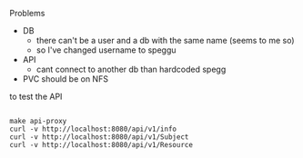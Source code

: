 Problems

- DB
  - there can't be a user and a db with the same name (seems to me so)
  - so I've changed username to speggu
- API
  - cant connect to another db than hardcoded spegg
- PVC should be on NFS

to test the API

```shell

make api-proxy
curl -v http://localhost:8080/api/v1/info
curl -v http://localhost:8080/api/v1/Subject
curl -v http://localhost:8080/api/v1/Resource
```
